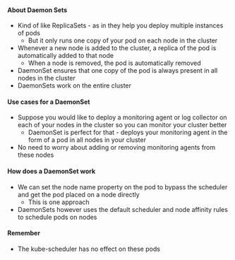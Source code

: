 
#### About Daemon Sets

- Kind of like ReplicaSets - as in they help you deploy multiple instances of pods
	- But it only runs one copy of your pod on each node in the cluster
- Whenever a new node is added to the cluster, a replica of the pod is automatically added to that node
	- When a node is removed, the pod is automatically removed
- DaemonSet ensures that one copy of the pod is always present in all nodes in the cluster
- DaemonSets work on the entire cluster

#### Use cases for a DaemonSet

- Suppose you would like to deploy a monitoring agent or log collector on each of your nodes in the cluster so you can monitor your cluster better
	- DaemonSet is perfect for that - deploys your monitoring agent in the form of a pod in all nodes in your cluster
-  No need to worry about adding or removing monitoring agents from these nodes

#### How does a DaemonSet work

- We can set the node name property on the pod to bypass the scheduler and get the pod placed on a node directly
	- This is one approach
- DaemonSets however uses the default scheduler and node affinity rules to schedule pods on nodes

#### Remember
- The kube-scheduler has no effect on these pods